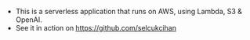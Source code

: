 * This is a serverless application that runs on AWS, using Lambda, S3 & OpenAI.
* See it in action on https://github.com/selcukcihan
